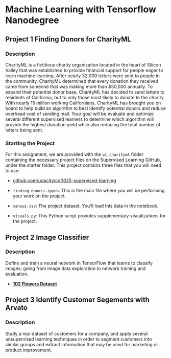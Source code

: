 # Machine Learning with Tensorflow Nanodegree

## Project 1 Finding Donors for CharityML

### Description
CharityML is a fictitious charity organization located in the heart of Silicon Valley that was established to provide financial support for people eager to learn machine learning. After nearly 32,000 letters were sent to people in the community, CharityML determined that every donation they received came from someone that was making more than $50,000 annually. To expand their potential donor base, CharityML has decided to send letters to residents of California, but to only those most likely to donate to the charity. With nearly 15 million working Californians, CharityML has brought you on board to help build an algorithm to best identify potential donors and reduce overhead cost of sending mail. Your goal will be evaluate and optimize several different supervised learners to determine which algorithm will provide the highest donation yield while also reducing the total number of letters being sent.

### Starting the Project
For this assignment, we are provided with the `p1_charityml` folder containing the necessary project files on the Supervised Learning GitHub, under the starter folder. This project contains three files that you will need to use:
* [github.com/udacity/cd0025-supervised-learning](https://github.com/udacity/cd0025-supervised-learning)

* `finding_donors.ipynb`: This is the main file where you will be performing your work on the project.
* `census.csv`: The project dataset. You'll load this data in the notebook.
* `visuals.py`: This Python script provides supplementary visualizations for the project.

## Project 2 Image Classifier

### Description
Define and train a neural network in TensorFlow that learns to classify images; going from image data exploration to network training and evaluation.

* [**102 Flowers Dataset**](https://www.robots.ox.ac.uk/~vgg/data/flowers/102/index.html)

## Project 3 Identify Customer Segements with Arvato

### Description
Study a real dataset of customers for a company, and apply several unsupervised learning techniques in order to segment customers into similar groups and extract information that may be used for marketing or product improvement.
